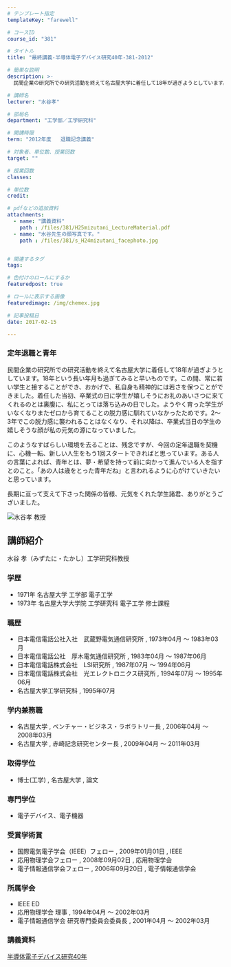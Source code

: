 ```yaml
---
# テンプレート指定
templateKey: "farewell"

# コースID
course_id: "381"

# タイトル
title: "最終講義-半導体電子デバイス研究40年-381-2012"

# 簡単な説明
description: >-
  民間企業の研究所での研究活動を終えて名古屋大学に着任して18年が過ぎようとしています。18年という長い年月も過ぎてみると早いものです。この間、常に若い学生と接することができ、おかげで、私自身も精神...

# 講師名
lecturer: "水谷孝"

# 部局名
department: "工学部／工学研究科"

# 開講時限
term: "2012年度	退職記念講義"

# 対象者、単位数、授業回数
target: ""

# 授業回数
classes: 

# 単位数
credit: 

# pdfなどの追加資料
attachments: 
  - name: "講義資料" 
    path : /files/381/H25mizutani_LectureMaterial.pdf
  - name: "水谷先生の顔写真です。" 
    path : /files/381/s_H24mizutani_facephoto.jpg


# 関連するタグ
tags:

# 色付けのロールにするか
featuredpost: true

# ロールに表示する画像
featuredimage: /img/chemex.jpg

# 記事投稿日
date: 2017-02-15

---
```

### 定年退職と青年 

民間企業の研究所での研究活動を終えて名古屋大学に着任して18年が過ぎようとしています。18年という長い年月も過ぎてみると早いものです。この間、常に若い学生と接することができ、おかげで、私自身も精神的には若さを保つことができました。着任した当初、卒業式の日に学生が嬉しそうにお礼のあいさつに来てくれるのとは裏腹に、私にとっては落ち込みの日でした。ようやく育った学生がいなくなりまたゼロから育てることの脱力感に馴れていなかったためです。2〜3年でこの脱力感に襲われることはなくなり、それ以降は、卒業式当日の学生の嬉しそうな顔が私の元気の源になっていました。

このようなすばらしい環境を去ることは、残念ですが、今回の定年退職を契機に、心機一転、新しい人生をもう1回スタートできればと思っています。ある人の言葉によれば、青年とは、夢・希望を持って前に向かって進んでいる人を指すとのこと。「あの人は歳をとった青年だね」と言われるように心がけていきたいと思っています。

長期に亘って支えて下さった関係の皆様、元気をくれた学生諸君、ありがとうございました。

![水谷孝 教授](/files/381/s_H24mizutani_facephoto.jpg) 
## 講師紹介

水谷 孝（みずたに・たかし）工学研究科教授 

### 学歴

  * 1971年 名古屋大学 工学部 電子工学
  * 1973年 名古屋大学大学院 工学研究科 電子工学 修士課程

### 職歴

  * 日本電信電話公社入社　武蔵野電気通信研究所 , 1973年04月 〜 1983年03月
  * 日本電信電話公社　厚木電気通信研究所 , 1983年04月 〜 1987年06月
  * 日本電信電話株式会社　LSI研究所 , 1987年07月 〜 1994年06月
  * 日本電信電話株式会社　光エレクトロニクス研究所 , 1994年07月 〜 1995年06月
  * 名古屋大学工学研究科 , 1995年07月

### 学内兼務職

  * 名古屋大学 , ベンチャー・ビジネス・ラボラトリー長 , 2006年04月 〜 2008年03月
  * 名古屋大学 , 赤崎記念研究センター長 , 2009年04月 〜 2011年03月

### 取得学位

  * 博士(工学) , 名古屋大学 , 論文

### 専門学位

  * 電子デバイス、電子機器

### 受賞学術賞

  * 国際電気電子学会（IEEE）フェロー , 2009年01月01日 , IEEE
  * 応用物理学会フェロー , 2008年09月02日 , 応用物理学会
  * 電子情報通信学会フェロー , 2006年09月20日 , 電子情報通信学会

### 所属学会

  * IEEE ED
  * 応用物理学会 理事 , 1994年04月 〜 2002年03月
  * 電子情報通信学会 研究専門委員会委員長 , 2001年04月 〜 2002年03月
### 講義資料


[半導体電子デバイス研究40年](/files/381/H25mizutani_LectureMaterial.pdf) 
